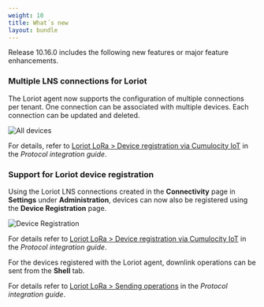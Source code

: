 ```yaml
---
weight: 10
title: What´s new
layout: bundle
---
```


Release 10.16.0 includes the following new features or major feature enhancements.

### Multiple LNS connections for Loriot

The Loriot agent now supports the configuration of multiple connections per tenant. One connection can be associated with multiple devices. Each connection can be updated and deleted.

![All devices](/images/release-notes/multiple_lns_connection_loriot.png)

For details, refer to [Loriot LoRa > Device registration via Cumulocity IoT](https://cumulocity.com/guides/protocol-integration/lora-loriot/#configure-loriot-credentials-cumulocity) in the *Protocol integration guide*.

### Support for Loriot device registration

Using the Loriot LNS connections created in the **Connectivity** page in **Settings** under **Administration**, devices can now also be registered using the **Device Registration** page. 

![Device Registration](/images/release-notes/loriot-registration.png)

For details refer to [Loriot LoRa > Device registration via Cumulocity IoT](https://cumulocity.com/guides/protocol-integration/lora-loriot/#configure-loriot-credentials-cumulocity) in the *Protocol integration guide*.

For the devices registered with the Loriot agent, downlink operations can be sent from the **Shell** tab.

For details refer to [Loriot LoRa > Sending operations](https://cumulocity.com/guides/protocol-integration/lora-loriot/#operations-loriot) in the *Protocol integration guide*.

